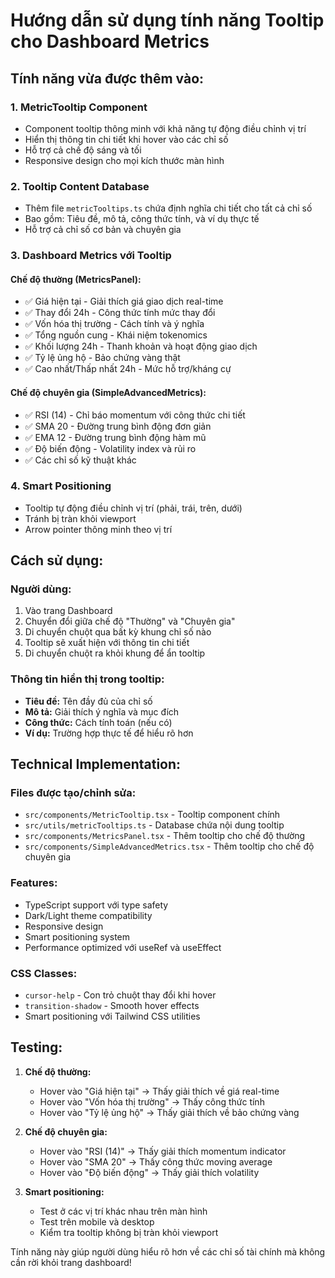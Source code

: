 # Hướng dẫn sử dụng tính năng Tooltip cho Dashboard Metrics

## Tính năng vừa được thêm vào:

### 1. **MetricTooltip Component**
- Component tooltip thông minh với khả năng tự động điều chỉnh vị trí
- Hiển thị thông tin chi tiết khi hover vào các chỉ số
- Hỗ trợ cả chế độ sáng và tối
- Responsive design cho mọi kích thước màn hình

### 2. **Tooltip Content Database**
- Thêm file `metricTooltips.ts` chứa định nghĩa chi tiết cho tất cả chỉ số
- Bao gồm: Tiêu đề, mô tả, công thức tính, và ví dụ thực tế
- Hỗ trợ cả chỉ số cơ bản và chuyên gia

### 3. **Dashboard Metrics với Tooltip**

#### **Chế độ thường (MetricsPanel):**
- ✅ Giá hiện tại - Giải thích giá giao dịch real-time
- ✅ Thay đổi 24h - Công thức tính mức thay đổi
- ✅ Vốn hóa thị trường - Cách tính và ý nghĩa
- ✅ Tổng nguồn cung - Khái niệm tokenomics
- ✅ Khối lượng 24h - Thanh khoản và hoạt động giao dịch
- ✅ Tỷ lệ ủng hộ - Bảo chứng vàng thật
- ✅ Cao nhất/Thấp nhất 24h - Mức hỗ trợ/kháng cự

#### **Chế độ chuyên gia (SimpleAdvancedMetrics):**
- ✅ RSI (14) - Chỉ báo momentum với công thức chi tiết
- ✅ SMA 20 - Đường trung bình động đơn giản
- ✅ EMA 12 - Đường trung bình động hàm mũ
- ✅ Độ biến động - Volatility index và rủi ro
- ✅ Các chỉ số kỹ thuật khác

### 4. **Smart Positioning**
- Tooltip tự động điều chỉnh vị trí (phải, trái, trên, dưới)
- Tránh bị tràn khỏi viewport
- Arrow pointer thông minh theo vị trí

## Cách sử dụng:

### **Người dùng:**
1. Vào trang Dashboard
2. Chuyển đổi giữa chế độ "Thường" và "Chuyên gia"
3. Di chuyển chuột qua bất kỳ khung chỉ số nào
4. Tooltip sẽ xuất hiện với thông tin chi tiết
5. Di chuyển chuột ra khỏi khung để ẩn tooltip

### **Thông tin hiển thị trong tooltip:**
- **Tiêu đề:** Tên đầy đủ của chỉ số
- **Mô tả:** Giải thích ý nghĩa và mục đích
- **Công thức:** Cách tính toán (nếu có)
- **Ví dụ:** Trường hợp thực tế để hiểu rõ hơn

## Technical Implementation:

### **Files được tạo/chỉnh sửa:**
- `src/components/MetricTooltip.tsx` - Tooltip component chính
- `src/utils/metricTooltips.ts` - Database chứa nội dung tooltip
- `src/components/MetricsPanel.tsx` - Thêm tooltip cho chế độ thường
- `src/components/SimpleAdvancedMetrics.tsx` - Thêm tooltip cho chế độ chuyên gia

### **Features:**
- TypeScript support với type safety
- Dark/Light theme compatibility  
- Responsive design
- Smart positioning system
- Performance optimized với useRef và useEffect

### **CSS Classes:**
- `cursor-help` - Con trỏ chuột thay đổi khi hover
- `transition-shadow` - Smooth hover effects
- Smart positioning với Tailwind CSS utilities

## Testing:

1. **Chế độ thường:**
   - Hover vào "Giá hiện tại" → Thấy giải thích về giá real-time
   - Hover vào "Vốn hóa thị trường" → Thấy công thức tính
   - Hover vào "Tỷ lệ ủng hộ" → Thấy giải thích về bảo chứng vàng

2. **Chế độ chuyên gia:**
   - Hover vào "RSI (14)" → Thấy giải thích momentum indicator
   - Hover vào "SMA 20" → Thấy công thức moving average
   - Hover vào "Độ biến động" → Thấy giải thích volatility

3. **Smart positioning:**
   - Test ở các vị trí khác nhau trên màn hình
   - Test trên mobile và desktop
   - Kiểm tra tooltip không bị tràn khỏi viewport

Tính năng này giúp người dùng hiểu rõ hơn về các chỉ số tài chính mà không cần rời khỏi trang dashboard!
